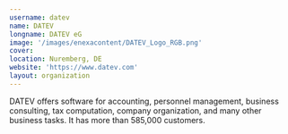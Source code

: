 ```yaml
---
username: datev
name: DATEV
longname: DATEV eG
image: '/images/enexacontent/DATEV_Logo_RGB.png'
cover:
location: Nuremberg, DE
website: 'https://www.datev.com'
layout: organization
---
```


DATEV offers software for accounting, personnel management, business consulting, tax computation, company organization, and many other business tasks. It has more than 585,000 customers.
